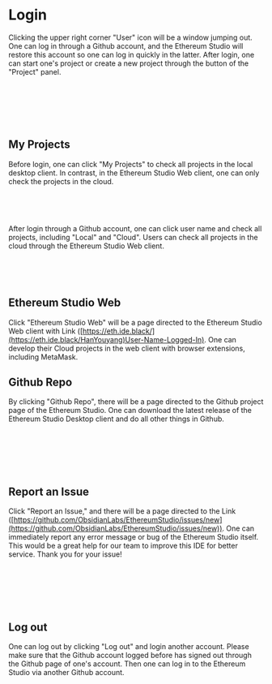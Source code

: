 # Login

Clicking the upper right corner "User" icon will be a window jumping out. One can log in through a Github account, and the Ethereum Studio will restore this account so one can log in quickly in the latter. After login, one can start one's project or create a new project through the button of the "Project" panel.

 

 

 

## My Projects

Before login, one can click "My Projects" to check all projects in the local desktop client. In contrast, in the Ethereum Studio Web client, one can only check the projects in the cloud.

 

 

After login through a Github account, one can click user name and check all projects, including "Local" and "Cloud". Users can check all projects in the cloud through the Ethereum Studio Web client. 

 

 

## Ethereum Studio Web

Click "Ethereum Studio Web" will be a page directed to the Ethereum Studio Web client with Link ([https://eth.ide.black/](https://eth.ide.black/HanYouyang)User-Name-Logged-In). One can develop their Cloud projects in the web client with browser extensions, including MetaMask. 

## Github Repo

By clicking "Github Repo", there will be a page directed to the Github project page of the Ethereum Studio. One can download the latest release of the Ethereum Studio Desktop client and do all other things in Github.

 

 

 

## Report an Issue

Click "Report an Issue," and there will be a page directed to the Link ([https://github.com/ObsidianLabs/EthereumStudio/issues/new](https://github.com/ObsidianLabs/EthereumStudio/issues/new)). One can immediately report any error message or bug of the Ethereum Studio itself. This would be a great help for our team to improve this IDE for better service. Thank you for your issue!

 

 

 

## Log out

One can log out by clicking "Log out" and login another account. Please make sure that the Github account logged before has signed out through the Github page of one's account. Then one can log in to the Ethereum Studio via another Github account.

 